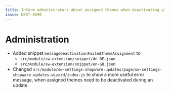 ```yaml
---
title: Inform administrators about assigned themes when deactivating plugins
issue: NEXT-8690
---
```

# Administration
* Added snippet `messageDeactivationFailedThemeAssignment` to
  * `src/module/sw-extension/snippet/de-DE.json`
  * `src/module/sw-extension/snippet/en-GB.json`
* Changed `src/module/sw-settings-shopware-updates/page/sw-settings-shopware-updates-wizard/index.js` to show a more useful error message, when assigned themes need to be deactivated during an update

